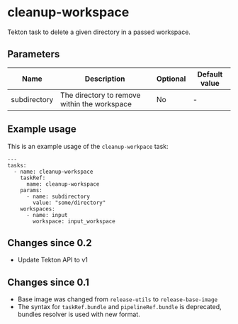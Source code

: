 # cleanup-workspace

Tekton task to delete a given directory in a passed workspace.

## Parameters

| Name | Description | Optional | Default value |
|------|-------------|----------|---------------|
| subdirectory | The directory to remove within the workspace | No | - |

## Example usage

This is an example usage of the `cleanup-workpace` task:

```
---
tasks:
  - name: cleanup-workspace
    taskRef:
      name: cleanup-workspace
    params:
      - name: subdirectory
        value: "some/directory"
    workspaces:
      - name: input
        workspace: input_workspace
```

## Changes since 0.2

  * Update Tekton API to v1

## Changes since 0.1

  * Base image was changed from `release-utils` to `release-base-image`
  * The syntax for `taskRef.bundle` and `pipelineRef.bundle` is deprecated,
  bundles resolver is used with new format.
